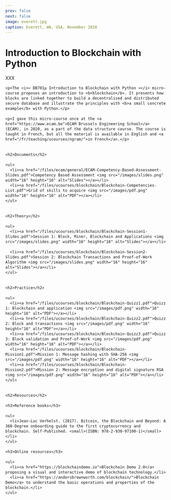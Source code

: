```yaml
---
prev: false
next: false
image: everett.jpg
caption: Everett, WA, USA, November 2018
---
```


# Introduction to Blockchain with Python

XXX

    <p>The <i>« DB701µ Introduction to Blockchain with Python »</i> micro-course proposes an introduction to <b>blockchain</b>. It presents how blocks are linked together to build a decentralised and distributed secure database and illustrate the principles with <b>a small concrete example</b> with Python.</p>

    <p>I gave this micro-course once at the <a href="https://www.ecam.be">ECAM Brussels Engineering School</a> (ECAM), in 2020, as a part of the data structure course. The course is taught in French, but all the material is available in English and <a href="/fr/teaching/ucourses/ngram/">in French</a>.</p>


    <h2>Documents</h2>

    <ul>
      <li><a href="/files/ecam/general/ECAM-Competency-Based-Assessment-Slides.pdf">Competency Based Assessment <img src="/images/slides.png" width="16" height="16" alt="Slides"></a></li>
      <li><a href="/files/ucourses/blockchain/Blockchain-Competencies-List.pdf">Grid of skills to acquire <img src="/images/pdf.png" width="16" height="16" alt="PDF"></a></li>
    </ul>


    <h2>Theory</h2>

    <ul>
      <li><a href="/files/ucourses/blockchain/Blockchain-Session1-Slides.pdf">Session 1: Block, Miner, Blockchain and Applications <img src="/images/slides.png" width="16" height="16" alt="Slides"></a></li>

      <li><a href="/files/ucourses/blockchain/Blockchain-Session2-Slides.pdf">Session 2: Blockchain Transactions and Proof-of-Work Algorithm <img src="/images/slides.png" width="16" height="16" alt="Slides"></a></li>
    </ul>


    <h2>Practice</h2>

    <ul>
      <li><a href="/files/ucourses/blockchain/Blockchain-Quizz1.pdf">Quizz 1: Blockchain and application <img src="/images/pdf.png" width="16" height="16" alt="PDF"></a></li>
      <li><a href="/files/ucourses/blockchain/Blockchain-Quizz2.pdf">Quizz 2: Block and transactions <img src="/images/pdf.png" width="16" height="16" alt="PDF"></a></li>
      <li><a href="/files/ucourses/blockchain/Blockchain-Quizz3.pdf">Quizz 3: Block validation and Proof-of-Work <img src="/images/pdf.png" width="16" height="16" alt="PDF"></a></li>
      <li><a href="/files/ucourses/blockchain/Blockchain-Mission1.pdf">Mission 1: Message hashing with SHA-256 <img src="/images/pdf.png" width="16" height="16" alt="PDF"></a></li>
      <li><a href="/files/ucourses/blockchain/Blockchain-Mission2.pdf">Mission 2: Message encryption and digital signature RSA <img src="/images/pdf.png" width="16" height="16" alt="PDF"></a></li>
    </ul>


    <h2>Resources</h2>

    <h3>Reference books</h3>

    <ul>
      <li>Jean-Luc Verhelst. (2017). Bitcoin, the Blockchain and Beyond: A 360-Degree onboarding guide to the first cryptocurrency and blockchain. Self-Published. <small>(ISBN: 978-2-930-97100-1)</small></li>
    </ul>

    <h3>Online resources</h3>

    <ul>
      <li><a href="https://blockchaindemo.io">Blockchain Demo 2.0</a> proposing a visual and interactive demo of blockchain technology.</li>
      <li><a href="https://andersbrownworth.com/blockchain/">Blockchain Demo</a> to understand the basic operations and properties of the blockchain.</li>
    </ul>
